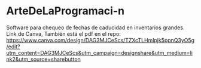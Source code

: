 # ArteDeLaProgramaci-n
Software para chequeo de fechas de caducidad en inventarios grandes.
Link de Canva, También está el pdf en el repo:
https://www.canva.com/design/DAG3MJCeScs/TZXcTLHmlpjk5ppnQ3yO5g/edit?utm_content=DAG3MJCeScs&utm_campaign=designshare&utm_medium=link2&utm_source=sharebutton
